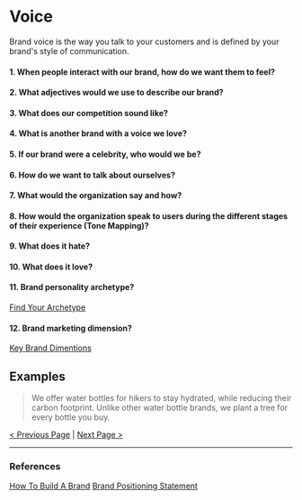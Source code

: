 # Voice

Brand voice is the way you talk to your customers and is defined by your brand's style of communication.

#### 1. When people interact with our brand, how do we want them to feel?

#### 2. What adjectives would we use to describe our brand?

#### 3. What does our competition sound like?

#### 4. What is another brand with a voice we love?

#### 5. If our brand were a celebrity, who would we be?

#### 6. How do we want to talk about ourselves?

#### 7. What would the organization say and how?

#### 8. How would the organization speak to users during the different stages of their experience (Tone Mapping)?

#### 9. What does it hate?

#### 10. What does it love?

#### 11. Brand personality archetype?

[Find Your Archetype](https://www.kayeputnam.com/brand-archetypes/)

#### 12. Brand marketing dimension?

[Key Brand Dimentions](https://imagibrand.com/5-key-dimensions-brand-personality/)

## Examples

> We offer water bottles for hikers to stay hydrated, while reducing their carbon footprint. Unlike other water bottle brands, we plant a tree for every bottle you buy.

[< Previous Page](./03.purpose.md)
|
[Next Page >](./05.mission.md)

<hr/>

### References

[How To Build A Brand](https://www.shopify.com/blog/how-to-build-a-brand)
[Brand Positioning Statement](https://www.risefuel.com/blog/what-is-a-positioning-statement)
